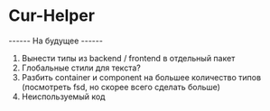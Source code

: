 # Cur-Helper

------ На будущее ------

1. Вынести типы из backend / frontend в отдельный пакет
2. Глобальные стили для текста?
3. Разбить container и component на большее количество типов (посмотреть fsd, но скорее всего сделать больше)
4. Неиспользуемый код
